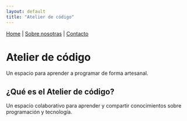 ```yaml
---
layout: default
title: "Atelier de código"
---
```


[Home](/) | [Sobre nosotras](/sobre-nosotras/) | [Contacto](/contacto/)


# Atelier de código

Un espacio para aprender a programar de forma artesanal.

## ¿Qué es el Atelier de código?

Un espacio colaborativo para aprender y compartir conocimientos sobre programación y tecnología.
